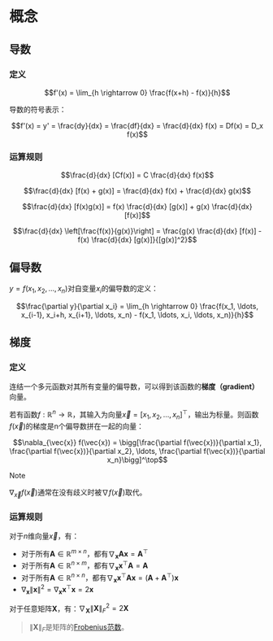 
# 概念

## 导数

### 定义

$$f'(x) = \lim_{h \rightarrow 0} \frac{f(x+h) - f(x)}{h}$$

导数的符号表示：

$$f'(x) = y' = \frac{dy}{dx} = \frac{df}{dx} = \frac{d}{dx} f(x) = Df(x) = D_x f(x)$$

### 运算规则

$$\frac{d}{dx} [Cf(x)] = C \frac{d}{dx} f(x)$$

$$\frac{d}{dx} [f(x) + g(x)] = \frac{d}{dx} f(x) + \frac{d}{dx} g(x)$$

$$\frac{d}{dx} [f(x)g(x)] = f(x) \frac{d}{dx} [g(x)] + g(x) \frac{d}{dx} [f(x)]$$

$$\frac{d}{dx} \left[\frac{f(x)}{g(x)}\right] = \frac{g(x) \frac{d}{dx} [f(x)] - f(x) \frac{d}{dx} [g(x)]}{[g(x)]^2}$$


## 偏导数

$y = f(x_1, x_2, \ldots, x_n)$对自变量$x_i$的偏导数的定义：

$$\frac{\partial y}{\partial x_i} = \lim_{h \rightarrow 0} \frac{f(x_1, \ldots, x_{i-1}, x_i+h, x_{i+1}, \ldots, x_n) - f(x_1, \ldots, x_i, \ldots, x_n)}{h}$$


## 梯度

### 定义

连结一个多元函数对其所有变量的偏导数，可以得到该函数的**梯度（gradient）** 向量。

若有函数$f:\mathbb{R}^n\rightarrow\mathbb{R}$，其输入为向量$\vec{x}=[x_1,x_2,\ldots,x_n]^\top$，输出为标量。则函数$f(\vec{x})$的梯度是n个偏导数拼在一起的向量：


$$\nabla_{\vec{x}} f(\vec{x}) = \bigg[\frac{\partial f(\vec{x})}{\partial x_1}, \frac{\partial f(\vec{x})}{\partial x_2}, \ldots, \frac{\partial f(\vec{x})}{\partial x_n}\bigg]^\top$$

> [!note]
> $\nabla_{\vec{x}} f(\vec{x})$通常在没有歧义时被$\nabla f(\vec{x})$取代。

### 运算规则

对于$n$维向量$\vec{x}$，有：
- 对于所有$\mathbf{A} \in \mathbb{R}^{m \times n}$，都有$\nabla_{\mathbf{x}} \mathbf{A} \mathbf{x} = \mathbf{A}^\top$
- 对于所有$\mathbf{A} \in \mathbb{R}^{n \times m}$，都有$\nabla_{\mathbf{x}} \mathbf{x}^\top \mathbf{A} = \mathbf{A}$
- 对于所有$\mathbf{A} \in \mathbb{R}^{n \times n}$，都有$\nabla_{\mathbf{x}} \mathbf{x}^\top \mathbf{A} \mathbf{x} = (\mathbf{A} + \mathbf{A}^\top)\mathbf{x}$
- $\nabla_{\mathbf{x}} \|\mathbf{x} \|^2 = \nabla_{\mathbf{x}} \mathbf{x}^\top \mathbf{x} = 2\mathbf{x}$

对于任意矩阵$\mathbf{X}$，有：$\nabla_{\mathbf{X}} \|\mathbf{X} \|_F^2 = 2\mathbf{X}$

> $\|\mathbf{X} \|_F$是矩阵的[Frobenius范数](线性代数/线性代数.md#范数)。



















